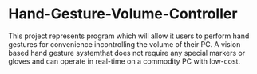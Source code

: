 # Hand-Gesture-Volume-Controller
This project represents program which will allow it users to  perform hand gestures for convenience incontrolling the volume of their PC. A vision based hand gesture systemthat does not require any special markers or gloves and can operate in real-time on a commodity PC with low-cost.
